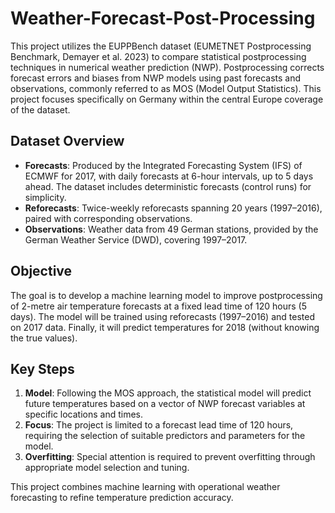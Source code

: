 # Weather-Forecast-Post-Processing

This project utilizes the EUPPBench dataset (EUMETNET Postprocessing Benchmark, Demayer et al. 2023) to compare statistical postprocessing techniques in numerical weather prediction (NWP). Postprocessing corrects forecast errors and biases from NWP models using past forecasts and observations, commonly referred to as MOS (Model Output Statistics). This project focuses specifically on Germany within the central Europe coverage of the dataset.

## Dataset Overview
- **Forecasts**: Produced by the Integrated Forecasting System (IFS) of ECMWF for 2017, with daily forecasts at 6-hour intervals, up to 5 days ahead. The dataset includes deterministic forecasts (control runs) for simplicity.
- **Reforecasts**: Twice-weekly reforecasts spanning 20 years (1997–2016), paired with corresponding observations.
- **Observations**: Weather data from 49 German stations, provided by the German Weather Service (DWD), covering 1997–2017.

## Objective
The goal is to develop a machine learning model to improve postprocessing of 2-metre air temperature forecasts at a fixed lead time of 120 hours (5 days). The model will be trained using reforecasts (1997–2016) and tested on 2017 data. Finally, it will predict temperatures for 2018 (without knowing the true values).

## Key Steps
1. **Model**: Following the MOS approach, the statistical model will predict future temperatures based on a vector of NWP forecast variables at specific locations and times.
2. **Focus**: The project is limited to a forecast lead time of 120 hours, requiring the selection of suitable predictors and parameters for the model.
3. **Overfitting**: Special attention is required to prevent overfitting through appropriate model selection and tuning.

This project combines machine learning with operational weather forecasting to refine temperature prediction accuracy.
